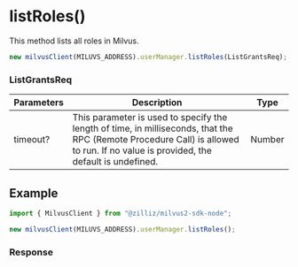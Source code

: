 # listRoles()

This method lists all roles in Milvus.

```javascript
new milvusClient(MILUVS_ADDRESS).userManager.listRoles(ListGrantsReq);
```

### ListGrantsReq

| Parameters | Description                                                                            | Type   |
| ---------- | -------------------------------------------------------------------------------------- | ------ |
| timeout?   | This parameter is used to specify the length of time, in milliseconds, that the RPC (Remote Procedure Call) is allowed to run. If no value is provided, the default is undefined. | Number |

## Example

```javascript
import { MilvusClient } from "@zilliz/milvus2-sdk-node";

new milvusClient(MILUVS_ADDRESS).userManager.listRoles();
```

### Response
